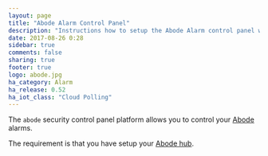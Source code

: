```yaml
---
layout: page
title: "Abode Alarm Control Panel"
description: "Instructions how to setup the Abode Alarm control panel within Home Assistant."
date: 2017-08-26 0:28
sidebar: true
comments: false
sharing: true
footer: true
logo: abode.jpg
ha_category: Alarm
ha_release: 0.52
ha_iot_class: "Cloud Polling"
---
```



The `abode` security control panel platform allows you to control your [Abode](https://goabode.com/) alarms.

The requirement is that you have setup your [Abode hub](/components/abode/).

